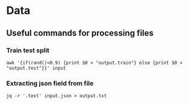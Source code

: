 # Data

## Useful commands for processing files
### Train test split
`awk '{if(rand()<0.9) {print $0 > "output.train"} else {print $0 > "output.test"}}' input`

### Extracting json field from file
`jq -r '.text' input.json > output.txt `